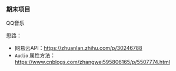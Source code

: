 ### 期末项目

QQ音乐

思路：

- 网易云API：https://zhuanlan.zhihu.com/p/30246788
- `Audio` 属性方法：https://www.cnblogs.com/zhangwei595806165/p/5507774.html

